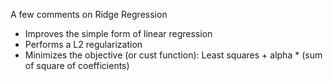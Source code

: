 A few comments on Ridge Regression

* Improves the simple form of linear regression
* Performs a L2 regularization
* Minimizes the objective (or cust function): 
    Least squares + alpha * (sum of square of coefficients)
